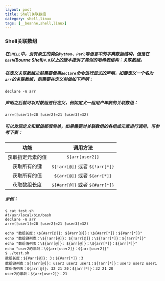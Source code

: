 ```yaml
---
layout: post
title: Shell关联数组
category: shell,linux
tags: [__beanhe,shell,linux]
---
```


### Shell关联数组

##### 在`SHELL`中，没有原生的类似`Python`、`Perl`等语言中的字典数据结构，但是在`bash`(Bourne Shell)`4.0`以上的版本提供了类似的哈希表结构：关联数组。
##### 在定义关联数组之前需要使用`declare`命令进行显式的声明，如要定义一个名为`arr`的关联数组，则需要在定义前做如下声明：

```SHELL
declare -A arr
```

##### 声明之后就可以对数组进行定义，例如定义一组用户年龄的关联数组：

```SHELL
arr=([user1]=20 [user2]=21 [user3]=32)
```

##### 可以发现定义和赋值都很简单，如果需要对关联数组的各组成元素进行调用，可参考下表：

| 功能  | 调用方法  |
| :------------: | :------------: |
|  获取指定元素的值 | `${arr[user2]}`  |
|  获取所有的键 | `${!arr[@]}` 或者 `${!arr[*]}` |
|  获取所有的值 | `${arr[@]}` 或者 `${arr[*]}`   |
|  获取数组长度 | `${#arr[@]}` 或者 `${#arr[*]}` |

##### 示例：

```SHELL
$ cat test.sh
#!/usr/local/bin/bash
declare -A arr
arr=([user1]=20 [user2]=21 [user3]=32)

echo "数组长度：\${#arr[@]}: ${#arr[@]}；\${#arr[*]}：${#arr[*]}"
echo "数组键列表：\${!arr[@]}: ${!arr[@]}；\${!arr[*]}：${!arr[*]}"
echo "数组值列表：\${arr[@]}: ${arr[@]}；\${arr[*]}：${arr[*]}"
echo "user2的年龄：\${arr[user2]}：${arr[user2]}"
$ ./test.sh
数组长度：${#arr[@]}: 3；${#arr[*]}：3
数组键列表：${!arr[@]}: user3 user2 user1；${!arr[*]}：user3 user2 user1
数组值列表：${arr[@]}: 32 21 20；${arr[*]}：32 21 20
user2的年龄：${arr[user2]}：21
```